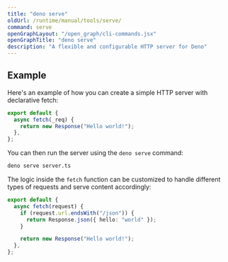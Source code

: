 ```yaml
---
title: "deno serve"
oldUrl: /runtime/manual/tools/serve/
command: serve
openGraphLayout: "/open_graph/cli-commands.jsx"
openGraphTitle: "deno serve"
description: "A flexible and configurable HTTP server for Deno"
---
```


## Example

Here's an example of how you can create a simple HTTP server with declarative
fetch:

```typescript title="server.ts"
export default {
  async fetch(_req) {
    return new Response("Hello world!");
  },
};
```

You can then run the server using the `deno serve` command:

```bash
deno serve server.ts
```

The logic inside the `fetch` function can be customized to handle different
types of requests and serve content accordingly:

```typescript title="server.ts"
export default {
  async fetch(request) {
    if (request.url.endsWith("/json")) {
      return Response.json({ hello: "world" });
    }

    return new Response("Hello world!");
  },
};
```
